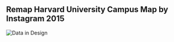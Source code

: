 ## Remap Harvard University Campus Map by Instagram 2015

![Data in Design](https://namjulee.github.io/njs-lab-public/project/2015-remap-harvard-university/2015-remap-harvard-university.jpg)